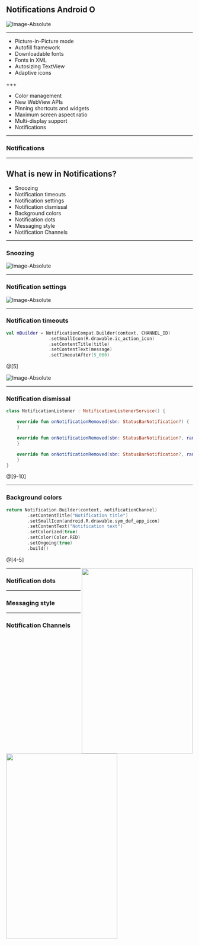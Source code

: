 ## Notifications Android O

![Image-Absolute](assets/android-oreo.png)

---

- Picture-in-Picture mode 
- Autofill framework 
- Downloadable fonts 
- Fonts in XML 
- Autosizing TextView 
- Adaptive icons 

+++

- Color management 
- New WebView APIs 
- Pinning shortcuts and widgets 
- Maximum screen aspect ratio 
- Multi-display support 
- Notifications 

---
### Notifications

---
## What is new in Notifications? 
- Snoozing
- Notification timeouts
- Notification settings
- Notification dismissal
- Background colors
- Notification dots
- Messaging style
- Notification Channels

---
### Snoozing
![Image-Absolute](assets/snoozing.gif)

---
### Notification settings
![Image-Absolute](assets/notification_categories.gif)

---
### Notification timeouts
```kotlin
val mBuilder = NotificationCompat.Builder(context, CHANNEL_ID)
                .setSmallIcon(R.drawable.ic_action_icon)
                .setContentTitle(title)
                .setContentText(message)
                .setTimeoutAfter(5_000)              
```

@[5]

![Image-Absolute](assets/timeout.gif)

---
### Notification dismissal

```kotlin
class NotificationListener : NotificationListenerService() {

    override fun onNotificationRemoved(sbn: StatusBarNotification?) {
    }

    override fun onNotificationRemoved(sbn: StatusBarNotification?, rankingMap: RankingMap?) {
    }

    override fun onNotificationRemoved(sbn: StatusBarNotification?, rankingMap: RankingMap?, reason: Int) {
    }
}
```
@[9-10]

---
### Background colors

```kotlin
return Notification.Builder(context, notificationChannel)
        .setContentTitle("Notification title")
        .setSmallIcon(android.R.drawable.sym_def_app_icon)
        .setContentText("Notification text")
        .setColorized(true)
        .setColor(Color.RED)
        .setOngoing(true)
        .build()
```

@[4-5]

<img align="right" width="300" height="500" src="./assets/notification_foreground_colorized.png">
<img align="left" width="300" height="500" src="./assets/notification_foreground.png">

---
### Notification dots

---
### Messaging style

---
### Notification Channels